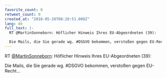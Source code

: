 ```yaml
---
favorite_count: 0
retweet_count: 0
created_at: "2018-05-28T08:20:51.000Z"
lang: de
full_text: |-
  RT @MartinSonneborn: Höflicher Hinweis Ihres EU-Abgeordneten (39):

  Die Mails, die Sie gerade wg. #DSGVO bekommen, verstoßen gegen EU-Recht…
---
```


RT [@MartinSonneborn](https://twitter.com/MartinSonneborn): Höflicher Hinweis
Ihres EU-Abgeordneten (39):

Die Mails, die Sie gerade wg. #DSGVO bekommen, verstoßen gegen EU-Recht…

